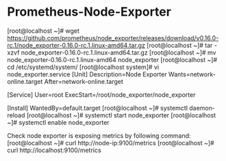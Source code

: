 # Prometheus-Node-Exporter

[root@localhost ~]# wget https://github.com/prometheus/node_exporter/releases/download/v0.16.0-rc.1/node_exporter-0.16.0-rc.1.linux-amd64.tar.gz
[root@localhost ~]# tar -xzvf node_exporter-0.16.0-rc.1.linux-amd64.tar.gz
[root@localhost ~]# mv node_exporter-0.16.0-rc.1.linux-amd64 node_exporter
[root@localhost ~]# cd /etc/systemd/system/
[root@localhost system]# vi node_exporter.service
[Unit]
Description=Node Exporter
Wants=network-online.target
After=network-online.target

[Service]
User=root
ExecStart=/root/node_exporter/node_exporter

[Install]
WantedBy=default.target
[root@localhost ~]# systemctl daemon-reload
[root@localhost ~]# systemctl start node_exporter
[root@localhost ~]# systemctl enable node_exporter

Check node exporter is exposing metrics by following command:
[root@localhost ~]# curl http://node-ip:9100/metrics
[root@localhost ~]# curl http://localhost:9100/metrics
